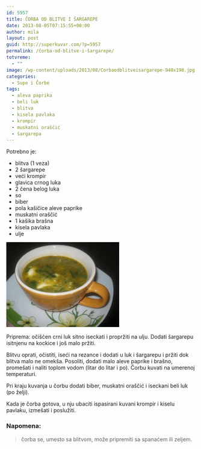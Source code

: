 ```yaml
---
id: 5957
title: ČORBA OD BLITVE I ŠARGAREPE
date: 2013-08-05T07:15:55+00:00
author: mila
layout: post
guid: http://superkuvar.com/?p=5957
permalink: /čorba-od-blitve-i-šargarepe/
totvreme:
  - ""
image: /wp-content/uploads/2013/08/Corbaodblitveisargarepe-940x198.jpg
categories:
  - Supe i Čorbe
tags:
  - aleva paprika
  - beli luk
  - blitva
  - kisela pavlaka
  - krompir
  - muskatni oraščić
  - šargarepa
---
```

Potrebno je:

  * blitva (1 veza)
  * 2 šargarepe
  * veći krompir
  * glavica crnog luka
  * 2 čena belog luka
  * so
  * biber
  * pola kašičice aleve paprike
  * muskatni oraščić
  * 1 kašika brašna
  * kisela pavlaka
  * ulje

<img class="alignnone size-medium wp-image-5958" src="/wp-content/uploads/2013/08/Corbaodblitveisargarepe-300x225.jpg" alt="Corbaodblitveisargarepe" width="300" height="225" /> 

Priprema: očišćen crni luk sitno iseckati i propržiti na ulju. Dodati šargarepu isitnjenu na kockice i još malo pržiti.

Blitvu oprati, očistiti, iseći na rezance i dodati u luk i šargarepu i pržiti dok blitva malo ne omekša. Posoliti, dodati malo aleve paprike i brašno, promešati i naliti toplom vodom (litar do litar i po). Čorbu kuvati na umerenoj temperaturi.

Pri kraju kuvanja u čorbu dodati biber, muskatni oraščić i iseckani beli luk (po želji).

Kada je čorba gotova, u nju ubaciti ispasirani kuvani krompir i kiselu pavlaku, izmešati i poslužiti.

### Napomena:
> čorba se, umesto sa blitvom, može pripremiti sa spanaćem ili zeljem.

&nbsp;